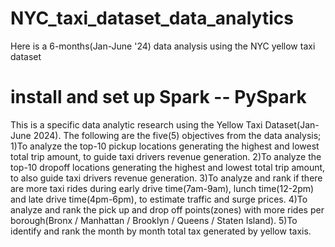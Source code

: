 # NYC_taxi_dataset_data_analytics
Here is a 6-months(Jan-June '24) data analysis using the NYC yellow taxi dataset
# install and set up Spark -- PySpark
This is a specific data analytic research using the Yellow Taxi Dataset(Jan-June 2024). The following are the five(5) objectives from the data analysis;
1)To analyze the top-10 pickup locations generating the highest and lowest total trip amount, to guide taxi drivers revenue generation.
2)To analyze the top-10 dropoff locations generating the highest and lowest total trip amount, to also guide taxi drivers revenue generation.
3)To analyze and rank if there are more taxi rides during early drive time(7am-9am), lunch time(12-2pm) and late drive time(4pm-6pm), to estimate traffic and surge prices.
4)To analyze and rank the pick up and drop off points(zones) with more rides per borough(Bronx / Manhattan / Brooklyn / Queens / Staten Island).
5)To identify and rank the month by month total tax generated by yellow taxis.
